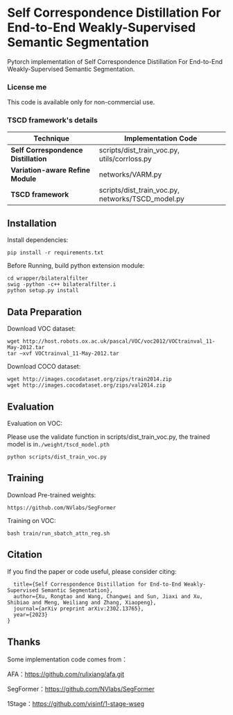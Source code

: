# Self Correspondence Distillation For End-to-End Weakly-Supervised Semantic Segmentation
Pytorch implementation of Self Correspondence Distillation For End-to-End Weakly-Supervised Semantic Segmentation.



### License me ###

This code is available only for non-commercial use.

### TSCD framework's details ###
|  Technique   |  Implementation Code |
|  ----  | ----  |
| **Self Correspondence Distillation** | scripts/dist_train_voc.py, utils/corrloss.py |
| **Variation-aware Refine Module** | networks/VARM.py |
| **TSCD framework** | scripts/dist_train_voc.py, networks/TSCD_model.py |

## Installation 

Install dependencies:
```
pip install -r requirements.txt
```

Before Running, build python extension module:
```
cd wrapper/bilateralfilter
swig -python -c++ bilateralfilter.i
python setup.py install
```

## Data Preparation 

Download VOC dataset:

```
wget http://host.robots.ox.ac.uk/pascal/VOC/voc2012/VOCtrainval_11-May-2012.tar
tar –xvf VOCtrainval_11-May-2012.tar
```

Download COCO dataset:

```
wget http://images.cocodataset.org/zips/train2014.zip
wget http://images.cocodataset.org/zips/val2014.zip 
```

## Evaluation

Evaluation on VOC:

Please use the validate function in scripts/dist_train_voc.py, the trained model is in`./weight/tscd_model.pth` 

```
python scripts/dist_train_voc.py
```



## Training 

Download  Pre-trained weights:

```
https://github.com/NVlabs/SegFormer
```

Training on VOC:
```
bash train/run_sbatch_attn_reg.sh
```

## Citation
If you find the paper or code useful, please consider citing:
```@article{xu2023self,
  title={Self Correspondence Distillation for End-to-End Weakly-Supervised Semantic Segmentation},
  author={Xu, Rongtao and Wang, Changwei and Sun, Jiaxi and Xu, Shibiao and Meng, Weiliang and Zhang, Xiaopeng},
  journal={arXiv preprint arXiv:2302.13765},
  year={2023}
}
```

## Thanks

Some implementation code comes from：

AFA：https://github.com/rulixiang/afa.git

SegFormer：https://github.com/NVlabs/SegFormer

1Stage：https://github.com/visinf/1-stage-wseg




